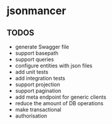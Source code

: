 # jsonmancer

## TODOS
 - generate Swagger file
 - support basepath
 - support queries
 - configure entities with json files
 - add unit tests
 - add integration tests
 - support projection
 - support pagination
 - add meta endpoint for generic clients
 - reduce the amount of DB operations
 - make transactional
 - authorisation
